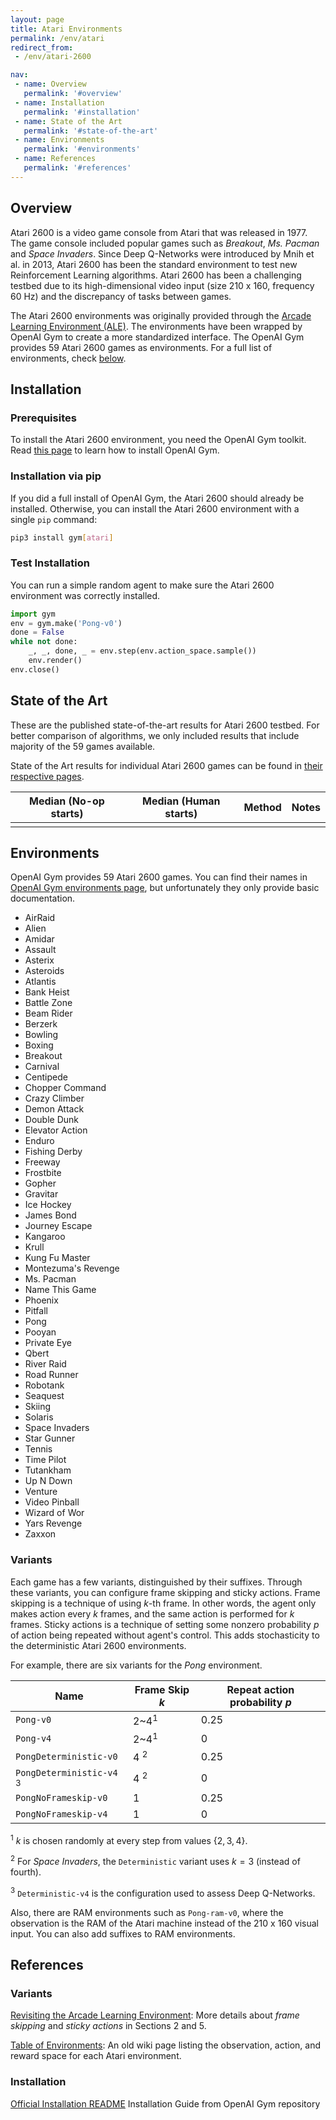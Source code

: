 ```yaml
---
layout: page
title: Atari Environments
permalink: /env/atari
redirect_from:
 - /env/atari-2600

nav:
 - name: Overview
   permalink: '#overview'
 - name: Installation
   permalink: '#installation'
 - name: State of the Art
   permalink: '#state-of-the-art'
 - name: Environments
   permalink: '#environments'
 - name: References
   permalink: '#references'
---
```


## Overview

Atari 2600 is a video game console from Atari that was released in 1977. The game console included popular games such as *Breakout*, *Ms. Pacman* and *Space Invaders*. Since Deep Q-Networks were introduced by Mnih et al. in 2013, Atari 2600 has been the standard environment to test new Reinforcement Learning algorithms. Atari 2600 has been a challenging testbed due to its high-dimensional video input (size 210 x 160, frequency 60 Hz) and the discrepancy of tasks between games.

The Atari 2600 environments was originally provided through the [Arcade Learning Environment (ALE)](https://github.com/mgbellemare/Arcade-Learning-Environment). The environments have been wrapped by OpenAI Gym to create a more standardized interface. The OpenAI Gym provides 59 Atari 2600 games as environments. For a full list of environments, check [below](#environments).



## Installation

### Prerequisites

To install the Atari 2600 environment, you need the OpenAI Gym toolkit. Read [this page](/env/gym) to learn how to install OpenAI Gym.

### Installation via pip

If you did a full install of OpenAI Gym, the Atari 2600 should already be installed. Otherwise, you can install the Atari 2600 environment with a single `pip` command:

```bash
pip3 install gym[atari]
```

### Test Installation

You can run a simple random agent to make sure the Atari 2600 environment was correctly installed.

```python
import gym
env = gym.make('Pong-v0')
done = False
while not done:
    _, _, done, _ = env.step(env.action_space.sample())
    env.render()
env.close()
```



## State of the Art

These are the published state-of-the-art results for Atari 2600 testbed. For better comparison of algorithms,  we only included results that include majority of the 59 games available.

State of the Art results for individual Atari 2600 games can be found in [their respective pages](#environments).

| Median (No-op starts) | Median (Human starts) | Method | Notes |
| --------------------- | --------------------- | ------ | ----- |
|                       |                       |        |       |



## Environments

OpenAI Gym provides 59 Atari 2600 games. You can find their names in [OpenAI Gym environments page](https://gym.openai.com/envs/#atari), but unfortunately they only provide basic documentation.

- AirRaid
- Alien
- Amidar
- Assault
- Asterix
- Asteroids
- Atlantis
- Bank Heist
- Battle Zone
- Beam Rider
- Berzerk
- Bowling
- Boxing
- Breakout
- Carnival
- Centipede
- Chopper Command
- Crazy Climber
- Demon Attack
- Double Dunk
- Elevator Action
- Enduro
- Fishing Derby
- Freeway
- Frostbite
- Gopher
- Gravitar
- Ice Hockey
- James Bond
- Journey Escape
- Kangaroo
- Krull
- Kung Fu Master
- Montezuma's Revenge
- Ms. Pacman
- Name This Game
- Phoenix
- Pitfall
- Pong
- Pooyan
- Private Eye
- Qbert
- River Raid
- Road Runner
- Robotank
- Seaquest
- Skiing
- Solaris
- Space Invaders
- Star Gunner
- Tennis
- Time Pilot
- Tutankham
- Up N Down
- Venture
- Video Pinball
- Wizard of Wor
- Yars Revenge
- Zaxxon

### Variants

Each game has a few variants, distinguished by their suffixes. Through these variants, you can configure frame skipping and sticky actions. Frame skipping is a technique of using $k$-th frame. In other words, the agent only makes action every $k$ frames, and the same action is performed for $k$ frames. Sticky actions is a technique of setting some nonzero probability $p$ of action being repeated without agent's control. This adds  stochasticity to the deterministic Atari 2600 environments.

For example, there are six variants for the *Pong* environment.

| Name                                | Frame Skip $k$  | Repeat action probability $p$ |
| ----------------------------------- | --------------- | ----------------------------- |
| `Pong-v0`                           | 2~4<sup>1</sup> | 0.25                          |
| `Pong-v4`                           | 2~4<sup>1</sup> | 0                             |
| `PongDeterministic-v0`              | 4 <sup>2</sup>  | 0.25                          |
| `PongDeterministic-v4` <sup>3</sup> | 4 <sup>2</sup>  | 0                             |
| `PongNoFrameskip-v0`                | 1               | 0.25                          |
| `PongNoFrameskip-v4`                | 1               | 0                             |

<sup>1</sup> $k$ is chosen randomly at every step from values $\{2, 3, 4\}$.

<sup>2</sup> For *Space Invaders*,  the `Deterministic` variant uses $k=3$ (instead of fourth).

<sup>3</sup> `Deterministic-v4` is the configuration used to assess Deep Q-Networks.

Also, there are RAM environments such as `Pong-ram-v0`, where the observation is the RAM of the Atari machine instead of the 210 x 160 visual input. You can also add suffixes to RAM environments.



## References

### Variants

[Revisiting the Arcade Learning Environment](https://arxiv.org/abs/1709.06009): More details about *frame skipping* and *sticky actions* in Sections 2 and 5.

[Table of Environments](https://github.com/openai/gym/wiki/Table-of-environments): An old wiki page listing the observation, action, and reward space for each Atari environment.

### Installation

[Official Installation README](https://github.com/openai/gym#id7) Installation Guide from OpenAI Gym repository

